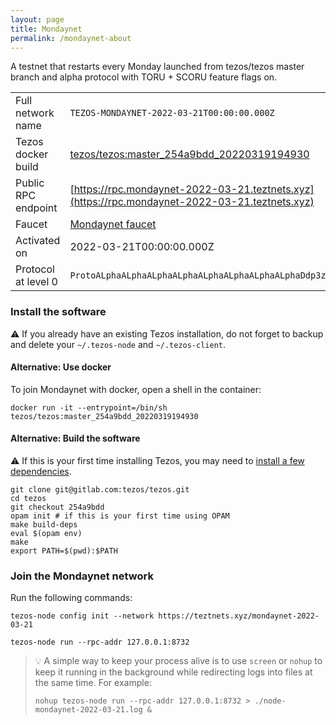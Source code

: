 ```yaml
---
layout: page
title: Mondaynet
permalink: /mondaynet-about
---
```


A testnet that restarts every Monday launched from tezos/tezos master branch and alpha protocol with TORU + SCORU feature flags on.

| | |
|-------|---------------------|
| Full network name | `TEZOS-MONDAYNET-2022-03-21T00:00:00.000Z` |
| Tezos docker build | [tezos/tezos:master_254a9bdd_20220319194930](https://hub.docker.com/r/tezos/tezos/tags?page=1&ordering=last_updated&name=master_254a9bdd_20220319194930) |
| Public RPC endpoint | [https://rpc.mondaynet-2022-03-21.teztnets.xyz](https://rpc.mondaynet-2022-03-21.teztnets.xyz) |
| Faucet | [Mondaynet faucet](https://teztnets.xyz/mondaynet-2022-03-21-faucet) |
| Activated on | 2022-03-21T00:00:00.000Z |
| Protocol at level 0 |  `ProtoALphaALphaALphaALphaALphaALphaALphaALphaDdp3zK` |




### Install the software

⚠️  If you already have an existing Tezos installation, do not forget to backup and delete your `~/.tezos-node` and `~/.tezos-client`.



#### Alternative: Use docker

To join Mondaynet with docker, open a shell in the container:

```
docker run -it --entrypoint=/bin/sh tezos/tezos:master_254a9bdd_20220319194930
```

#### Alternative: Build the software

⚠️  If this is your first time installing Tezos, you may need to [install a few dependencies](https://tezos.gitlab.io/introduction/howtoget.html#setting-up-the-development-environment-from-scratch).

```
git clone git@gitlab.com:tezos/tezos.git
cd tezos
git checkout 254a9bdd
opam init # if this is your first time using OPAM
make build-deps
eval $(opam env)
make
export PATH=$(pwd):$PATH
```

### Join the Mondaynet network

Run the following commands:

```
tezos-node config init --network https://teztnets.xyz/mondaynet-2022-03-21

tezos-node run --rpc-addr 127.0.0.1:8732
```

> 💡 A simple way to keep your process alive is to use `screen` or `nohup` to keep it running in the background while redirecting logs into files at the same time. For example:
>
> ```bash=13
> nohup tezos-node run --rpc-addr 127.0.0.1:8732 > ./node-mondaynet-2022-03-21.log &
> ```


